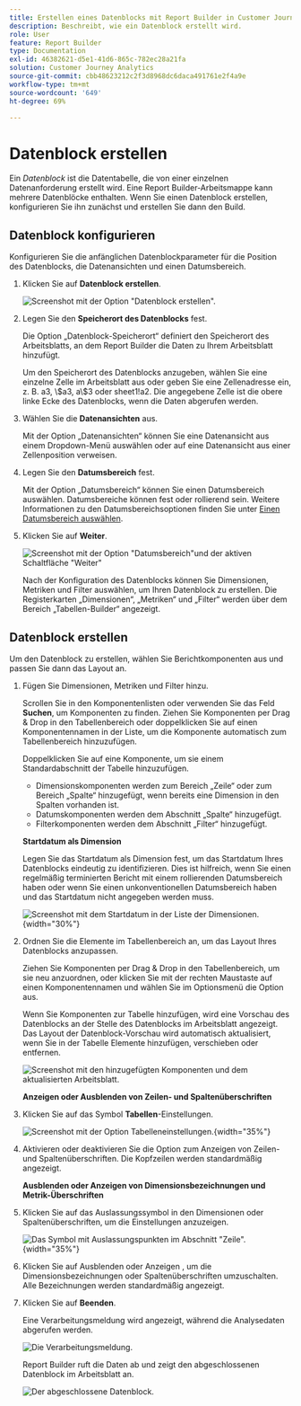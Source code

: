 ```yaml
---
title: Erstellen eines Datenblocks mit Report Builder in Customer Journey Analytics
description: Beschreibt, wie ein Datenblock erstellt wird.
role: User
feature: Report Builder
type: Documentation
exl-id: 46382621-d5e1-41d6-865c-782ec28a21fa
solution: Customer Journey Analytics
source-git-commit: cbb48623212c2f3d8968dc6daca491761e2f4a9e
workflow-type: tm+mt
source-wordcount: '649'
ht-degree: 69%

---
```


# Datenblock erstellen

Ein *Datenblock* ist die Datentabelle, die von einer einzelnen Datenanforderung erstellt wird. Eine Report Builder-Arbeitsmappe kann mehrere Datenblöcke enthalten. Wenn Sie einen Datenblock erstellen, konfigurieren Sie ihn zunächst und erstellen Sie dann den Build.

## Datenblock konfigurieren

Konfigurieren Sie die anfänglichen Datenblockparameter für die Position des Datenblocks, die Datenansichten und einen Datumsbereich.

1. Klicken Sie auf **Datenblock erstellen**.

   ![ Screenshot mit der Option &quot;Datenblock erstellen&quot;.](./assets/create_db.png)

1. Legen Sie den **Speicherort des Datenblocks** fest.

   Die Option „Datenblock-Speicherort“ definiert den Speicherort des Arbeitsblatts, an dem Report Builder die Daten zu Ihrem Arbeitsblatt hinzufügt.

   Um den Speicherort des Datenblocks anzugeben, wählen Sie eine einzelne Zelle im Arbeitsblatt aus oder geben Sie eine Zellenadresse ein, z. B. a3, \\\$a3, a\\\$3 oder sheet1!a2. Die angegebene Zelle ist die obere linke Ecke des Datenblocks, wenn die Daten abgerufen werden.

1. Wählen Sie die **Datenansichten** aus.

   Mit der Option „Datenansichten“ können Sie eine Datenansicht aus einem Dropdown-Menü auswählen oder auf eine Datenansicht aus einer Zellenposition verweisen.

1. Legen Sie den **Datumsbereich** fest.

   Mit der Option „Datumsbereich“ können Sie einen Datumsbereich auswählen. Datumsbereiche können fest oder rollierend sein. Weitere Informationen zu den Datumsbereichsoptionen finden Sie unter [Einen Datumsbereich auswählen](select-date-range.md).

1. Klicken Sie auf **Weiter**.

   ![Screenshot mit der Option &quot;Datumsbereich&quot;und der aktiven Schaltfläche &quot;Weiter&quot;](./assets/choose_date_data_view3.png)

   Nach der Konfiguration des Datenblocks können Sie Dimensionen, Metriken und Filter auswählen, um Ihren Datenblock zu erstellen. Die Registerkarten „Dimensionen“, „Metriken“ und „Filter“ werden über dem Bereich „Tabellen-Builder“ angezeigt.

## Datenblock erstellen

Um den Datenblock zu erstellen, wählen Sie Berichtkomponenten aus und passen Sie dann das Layout an.

1. Fügen Sie Dimensionen, Metriken und Filter hinzu.

   Scrollen Sie in den Komponentenlisten oder verwenden Sie das Feld **Suchen**, um Komponenten zu finden. Ziehen Sie Komponenten per Drag &amp; Drop in den Tabellenbereich oder doppelklicken Sie auf einen Komponentennamen in der Liste, um die Komponente automatisch zum Tabellenbereich hinzuzufügen.

   Doppelklicken Sie auf eine Komponente, um sie einem Standardabschnitt der Tabelle hinzuzufügen.

   - Dimensionskomponenten werden zum Bereich „Zeile“ oder zum Bereich „Spalte“ hinzugefügt, wenn bereits eine Dimension in den Spalten vorhanden ist.
   - Datumskomponenten werden dem Abschnitt „Spalte“ hinzugefügt.
   - Filterkomponenten werden dem Abschnitt „Filter“ hinzugefügt.

   **Startdatum als Dimension**

   Legen Sie das Startdatum als Dimension fest, um das Startdatum Ihres Datenblocks eindeutig zu identifizieren. Dies ist hilfreich, wenn Sie einen regelmäßig terminierten Bericht mit einem rollierenden Datumsbereich haben oder wenn Sie einen unkonventionellen Datumsbereich haben und das Startdatum nicht angegeben werden muss.

   ![Screenshot mit dem Startdatum in der Liste der Dimensionen.](./assets/start-date-dimension.png){width="30%"}

1. Ordnen Sie die Elemente im Tabellenbereich an, um das Layout Ihres Datenblocks anzupassen.

   Ziehen Sie Komponenten per Drag &amp; Drop in den Tabellenbereich, um sie neu anzuordnen, oder klicken Sie mit der rechten Maustaste auf einen Komponentennamen und wählen Sie im Optionsmenü die Option aus.

   Wenn Sie Komponenten zur Tabelle hinzufügen, wird eine Vorschau des Datenblocks an der Stelle des Datenblocks im Arbeitsblatt angezeigt. Das Layout der Datenblock-Vorschau wird automatisch aktualisiert, wenn Sie in der Tabelle Elemente hinzufügen, verschieben oder entfernen.

   ![ Screenshot mit den hinzugefügten Komponenten und dem aktualisierten Arbeitsblatt.](./assets/image10.png)

   **Anzeigen oder Ausblenden von Zeilen- und Spaltenüberschriften**

1. Klicken Sie auf das Symbol **Tabellen**-Einstellungen.

   ![ Screenshot mit der Option Tabelleneinstellungen.](./assets/table-settings.png){width="35%"}

1. Aktivieren oder deaktivieren Sie die Option zum Anzeigen von Zeilen- und Spaltenüberschriften. Die Kopfzeilen werden standardmäßig angezeigt.

   **Ausblenden oder Anzeigen von Dimensionsbezeichnungen und Metrik-Überschriften**

1. Klicken Sie auf das Auslassungssymbol in den Dimensionen oder Spaltenüberschriften, um die Einstellungen anzuzeigen.

   ![Das Symbol mit Auslassungspunkten im Abschnitt &quot;Zeile&quot;.](./assets/row-heading.png){width="35%"}

1. Klicken Sie auf Ausblenden oder Anzeigen , um die Dimensionsbezeichnungen oder Spaltenüberschriften umzuschalten. Alle Bezeichnungen werden standardmäßig angezeigt.

1. Klicken Sie auf **Beenden**.

   Eine Verarbeitungsmeldung wird angezeigt, während die Analysedaten abgerufen werden.

   ![ Die Verarbeitungsmeldung.](./assets/image11.png)

   Report Builder ruft die Daten ab und zeigt den abgeschlossenen Datenblock im Arbeitsblatt an.

   ![Der abgeschlossene Datenblock.](./assets/image12.png)
